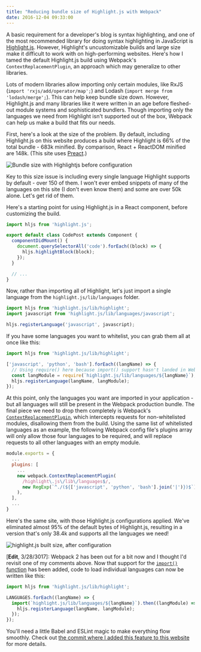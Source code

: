 ```yaml
---
title: "Reducing bundle size of Highlight.js with Webpack"
date: 2016-12-04 09:33:00
---
```


A basic requirement for a developer's blog is syntax highlighting, and one of the most recommended library for doing syntax highlighting in JavaScript is [Highlight.js](https://highlightjs.org/). However, Highlight's uncustomizable builds and large size make it difficult to work with on high-performing websites. Here's how I tamed the default Highlight.js build using Webpack's `ContextReplacementPlugin`, an approach which may generalize to other libraries.

Lots of modern libraries allow importing only certain modules, like RxJS (`import 'rxjs/add/operator/map';`) and Lodash (`import merge from 'lodash/merge';`). This can help keep bundle size down. However, Highlight.js and many libraries like it were written in an age before fleshed-out module systems and sophisticated bundlers. Though importing only the languages we need from Highlight isn't supported out of the box, Webpack can help us make a build that fits our needs.

First, here's a look at the size of the problem. By default, including Highlight.js on this website produces a build where Highlight is 66% of the total bundle - 683k minified. By comparison, React + ReactDOM minified are 148k. (This site uses [Preact](https://preactjs.com/).)

![Bundle size with Highlightjs before configuration](https://i.bjacobel.com/20161209-yuzyv.png)

Key to this size issue is including every single language Highlight supports by default - over 150 of them. I won't ever embed snippets of many of the languages on this site (I don't even know them) and some are over 50k alone. Let's get rid of them.

Here's a starting point for using Highlight.js in a React component, before customizing the build.

```javascript
import hljs from 'highlight.js';

export default class CodePost extends Component {
  componentDidMount() {
    document.querySelectorAll('code').forEach((block) => {
      hljs.highlightBlock(block);
    });
  }

  // ...
}
```

Now, rather than importing all of Highlight, let's just import a single language from the `highlight.js/lib/languages` folder.

```javascript
import hljs from 'highlight.js/lib/highlight';
import javascript from 'highlight.js/lib/languages/javascript';

hljs.registerLanguage('javascript', javascript);
```

If you have some languages you want to whitelist, you can grab them all at once like this:

```javascript
import hljs from 'highlight.js/lib/highlight';

['javascript', 'python', 'bash'].forEach((langName) => {
  // Using require() here because import() support hasn't landed in Webpack yet
  const langModule = require(`highlight.js/lib/languages/${langName}`);
  hljs.registerLanguage(langName, langModule);
});
```

At this point, only the languages you want are imported in your application - but all languages will still be present in the Webpack production bundle. The final piece we need to drop them completely is Webpack's [`ContextReplacementPlugin`](https://webpack.github.io/docs/list-of-plugins.html#contextreplacementplugin), which intercepts requests for non-whitelisted modules, disallowing them from the build. Using the same list of whitelisted languages as an example, the following Webpack config file's plugins array will only allow those four languages to be required, and will replace requests to all other languages with an empty module.

```javascript
module.exports = {
  ...
  plugins: [
    ...
    new webpack.ContextReplacementPlugin(
      /highlight\.js\/lib\/languages$/,
      new RegExp(`^./(${['javascript', 'python', 'bash'].join('|')})$`),
    ),
  ],
  ...
}
```

Here's the same site, with those Highlight.js configurations applied. We've eliminated almost 95% of the default bytes of Highlight.js, resulting in a version that's only 38.4k and supports all the languages we need!

![highlight.js built size, after configuration](https://i.bjacobel.com/20161209-4e6nd.png)

[**Edit**, 3/28/3017]: Webpack 2 has been out for a bit now and I thought I'd revisit one of my comments above. Now that support for the [`import()` function](https://webpack.js.org/guides/code-splitting-import/#dynamic-import) has been added, code to load individual languages can now be written like this:

```javascript
import hljs from 'highlight.js/lib/highlight';

LANGUAGES.forEach((langName) => {
  import(`highlight.js/lib/languages/${langName}`).then((langModule) => {
    hljs.registerLanguage(langName, langModule);
  });
});
```

You'll need a little Babel and ESLint magic to make everything flow smoothly. Check out [the commit where I added this feature to this website](https://github.com/bjacobel/bjacobel.com/commit/491c316a41c6e814cb724b2530ed96bb67e7d047) for more details.



